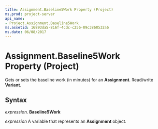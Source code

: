 ```yaml
---
title: Assignment.Baseline5Work Property (Project)
ms.prod: project-server
api_name:
- Project.Assignment.Baseline5Work
ms.assetid: 16893da5-816f-4cdc-c256-09c3860532a6
ms.date: 06/08/2017
---
```



# Assignment.Baseline5Work Property (Project)

Gets or sets the baseline work (in minutes) for an **Assignment**. Read/write **Variant**.


## Syntax

 _expression_. **Baseline5Work**

 _expression_ A variable that represents an **Assignment** object.


